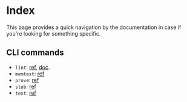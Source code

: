 # Index

This page provides a quick navigation by the documentation in case if you're looking for something specific.

## CLI commands

+ `lint`:    [ref][lint_ref], [doc](./linter#built-in-cli-command).
+ `memtest`: [ref][memtest_ref]
+ `prove`:   [ref][prove_ref]
+ `stub`:    [ref][stub_ref]
+ `test`:    [ref][test_ref]

[lint_ref]:     ../details/cli#lint
[memtest_ref]:  ../details/cli#memtest
[prove_ref]:    ../details/cli#prove
[stub_ref]:     ../details/cli#stub
[test_ref]:     ../details/cli#test
